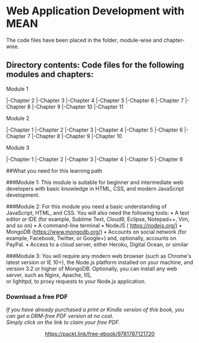 


# Web Application Development with MEAN

The code files have been placed in the folder, module-wise and chapter-wise.

## Directory contents: Code files for the following modules and chapters:

Module 1

  |-Chapter 2
  |-Chapter 3
  |-Chapter 4
  |-Chapter 5
  |-Chapter 6
  |-Chapter 7
  |-Chapter 8
  |-Chapter 9
  |-Chapter 10
  |-Chapter 11


Module 2

  |-Chapter 1
  |-Chapter 2
  |-Chapter 3
  |-Chapter 4
  |-Chapter 5
  |-Chapter 6
  |-Chapter 7
  |-Chapter 8
  |-Chapter 9
  |-Chapter 10

Module 3

  |-Chapter 1
  |-Chapter 2
  |-Chapter 3
  |-Chapter 4
  |-Chapter 5
  |-Chapter 6



##What you need for this learning path

###Module 1: 
This module is suitable for beginner and intermediate web developers with basic 
knowledge in HTML, CSS, and modern JavaScript development.

###Module 2: 
For this module you need a basic understanding of JavaScript, HTML, and CSS. You 
will also need the following tools:
•  A text editor or IDE (for example, Sublime Text, Cloud9, Eclipse, Notepad++, Vim, and so on)
•  A command-line terminal
•  NodeJS ( https://nodejs.org/)
•  MongoDB (https://www.mongodb.org/)
•  Accounts on social network (for example, Facebook, Twitter, or Google+) and, optionally, accounts on PayPal.
•  Access to a cloud server, either Heroku, Digital Ocean, or similar

###Module 3: 
You will require any modern web browser (such as Chrome's latest version or IE 10+),
the Node.js platform installed on your machine, and version 3.2 or higher of MongoDB.
Optionally, you can install any web server, such as Nginx, Apache, IIS,  
or lighttpd, to proxy requests to your Node.js application.
### Download a free PDF

 <i>If you have already purchased a print or Kindle version of this book, you can get a DRM-free PDF version at no cost.<br>Simply click on the link to claim your free PDF.</i>
<p align="center"> <a href="https://packt.link/free-ebook/9781787121720">https://packt.link/free-ebook/9781787121720 </a> </p>